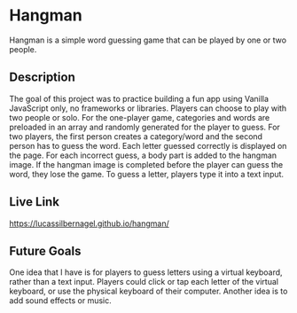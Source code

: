 # Hangman

Hangman is a simple word guessing game that can be played by one or two people.

## Description

The goal of this project was to practice building a fun app using Vanilla JavaScript only, no frameworks or libraries. Players can choose to play with two people or solo. For the one-player game, categories and words are preloaded in an array and randomly generated for the player to guess. For two players, the first person creates a category/word and the second person has to guess the word. Each letter guessed correctly is displayed on the page. For each incorrect guess, a body part is added to the hangman image. If the hangman image is completed before the player can guess the word, they lose the game. To guess a letter, players type it into a text input.

## Live Link
https://lucassilbernagel.github.io/hangman/

## Future Goals

One idea that I have is for players to guess letters using a virtual keyboard, rather than a text input. Players could click or tap each letter of the virtual keyboard, or use the physical keyboard of their computer.
Another idea is to add sound effects or music.
